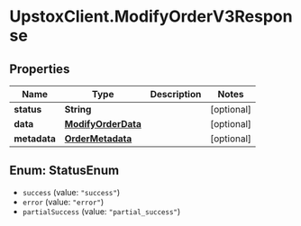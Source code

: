 # UpstoxClient.ModifyOrderV3Response

## Properties
Name | Type | Description | Notes
------------ | ------------- | ------------- | -------------
**status** | **String** |  | [optional] 
**data** | [**ModifyOrderData**](ModifyOrderData.md) |  | [optional] 
**metadata** | [**OrderMetadata**](OrderMetadata.md) |  | [optional] 

<a name="StatusEnum"></a>
## Enum: StatusEnum

* `success` (value: `"success"`)
* `error` (value: `"error"`)
* `partialSuccess` (value: `"partial_success"`)

